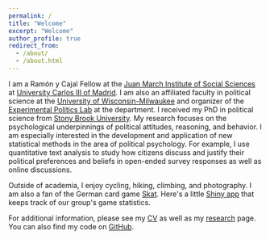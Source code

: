 ```yaml
---
permalink: /
title: "Welcome"
excerpt: "Welcome"
author_profile: true
redirect_from: 
  - /about/
  - /about.html
---
```


I am a Ramón y Cajal Fellow at the [Juan March Institute of Social Sciences](https://ic3jm.es/en/) at [University Carlos III of Madrid](https://www.uc3m.es/Home). I am also an affiliated faculty in political science at the [University of Wisconsin-Milwaukee](https://uwm.edu/political-science/) and organizer of the [Experimental Politics Lab](https://experimentalpolitics.github.io/) at the department. I received my PhD in political science from [Stony Brook University](http://www.stonybrook.edu/polsci/). My research focuses on the psychological underpinnings of political attitudes, reasoning, and behavior. I am especially interested in the development and application of new statistical methods in the area of political psychology. For example, I use quantitative text analysis to study how citizens discuss and justify their political preferences and beliefs in open-ended survey responses as well as online discussions.

Outside of academia, I enjoy cycling, hiking, climbing, and photography. I am also a fan of the German card game [Skat](https://en.wikipedia.org/wiki/Skat_%28card_game%29). Here's a little [Shiny app](http://pwkraft.shinyapps.io/Skat) that keeps track of our group's game statistics.

For additional information, please see my [CV](cv) as well as my [research](research) page. You can also find my code on [GitHub](http://github.com/pwkraft/).